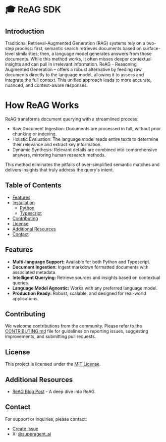 # 🎓 ReAG SDK

## Introduction

Traditional Retrieval-Augmented Generation (RAG) systems rely on a two-step process: first, semantic search retrieves documents based on surface-level similarities; then, a language model generates answers from those documents. While this method works, it often misses deeper contextual insights and can pull in irrelevant information. ReAG – Reasoning Augmented Generation – offers a robust alternative by feeding raw documents directly to the language model, allowing it to assess and integrate the full context. This unified approach leads to more accurate, nuanced, and context-aware responses.

# How ReAG Works

ReAG transforms document querying with a streamlined process:

- Raw Document Ingestion: Documents are processed in full, without prior chunking or indexing.
- Holistic Evaluation: The language model reads entire texts to determine their relevance and extract key information.
- Dynamic Synthesis: Relevant details are combined into comprehensive answers, mirroring human research methods.

This method eliminates the pitfalls of over-simplified semantic matches and delivers insights that truly address the query's intent.

## Table of Contents

- [Features](#features)
- [Installation](#installation)
  - [Python](https://github.com/superagent-ai/reag/tree/main/python)
  - [Typescript](https://github.com/superagent-ai/reag/tree/main/typescript)
- [Contributing](#contributing)
- [License](#license)
- [Additional Resources](#additional-resources)
- [Contact](#contact)

## Features
- **Multi-language Support:** Available for both Python and Typescript.
- **Document Ingestion:** Ingest markdown formatted documents with associated metadata.
- **Intelligent Querying:** Retrieve sources and insights based on contextual queries.
- **Language Model Agnostic:** Works with any preferred language model.
- **Production Ready:** Robust, scalable, and designed for real-world applications.


## Contributing

We welcome contributions from the community. Please refer to the [CONTRIBUTING.md](CONTRIBUTING.md) file for guidelines on reporting issues, suggesting improvements, and submitting pull requests.

## License

This project is licensed under the [MIT License](LICENSE).

## Additional Resources
- [ReAG Blog Post](https://www.superagent.sh/blog/reag-reasoning-augmented-generation) - A deep dive into ReAG.

## Contact

For support or inquiries, please contact:
- [Create Issue](https://github.com/superagent-ai/reag/issues)
- X: [@superagent_ai](https://x.com/superagent_ai)
